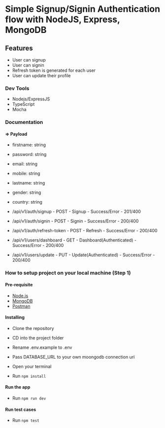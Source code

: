 # Simple Signup/Signin Authentication flow with NodeJS, Express, MongoDB

## Features
- User can signup
- User can signin
- Refresh token is generated for each user
- User can update their profile

### Dev Tools
- Nodejs/ExpressJS
- TypeScript
- Mocha


### Documentation

#### => Payload
- firstname: string
- password: string
- email: string
- mobile: string
- lastname: string
- gender: string
- country: string


- /api/v1/auth/signup   - POST   - Signup   - Success/Error   - 201/400
- /api/v1/auth/signin   - POST   - Signin   - Success/Error   - 200/400
- /api/v1/auth/refresh-token  - POST   - Refresh  - Success/Error   - 200/400
- /api/v1/users/dashboard  - GET    - Dashboard(Authenticated)   - Success/Error   - 200/400
- /api/v1/users/update  - PUT    - Update(Authenticated)   - Success/Error   - 200/400

### How to setup project on your local machine (Step 1)
#### Pre-requisite
- [Node.js](https://nodejs.org/en/)
- [MongoDB](https://www.mongodb.com/)
- [Postman](https://www.getpostman.com/downloads/)

#### Installing 
- Clone the repository
- CD into the project folder
- Rename .env.example to .env
- Pass DATABASE_URL to your own moongodb connection uri

- Open your terminal
- Run `npm install` 

#### Run the app
- Run `npm run dev`

#### Run test cases
- Run `npm test`

